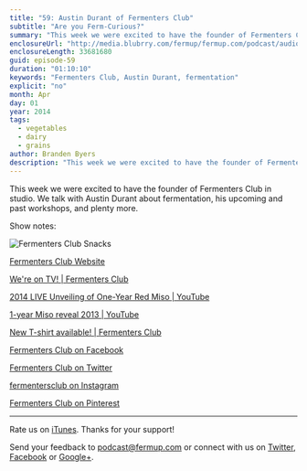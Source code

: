 ```yaml
---
title: "59: Austin Durant of Fermenters Club"
subtitle: "Are you Ferm-Curious?"
summary: "This week we were excited to have the founder of Fermenters Club in studio. We talk with Austin Durant about fermentation, his upcoming and past workshops, and plenty more."
enclosureUrl: "http://media.blubrry.com/fermup/fermup.com/podcast/audio/fermup-59.mp3"
enclosureLength: 33681680
guid: episode-59
duration: "01:10:10"
keywords: "Fermenters Club, Austin Durant, fermentation"
explicit: "no"
month: Apr
day: 01
year: 2014
tags:
  - vegetables
  - dairy
  - grains
author: Branden Byers
description: "This week we were excited to have the founder of Fermenters Club in studio. We talk with Austin Durant about fermentation, his upcoming and past workshops, and plenty more."
---
```

This week we were excited to have the founder of Fermenters Club in studio. We talk with Austin Durant about fermentation, his upcoming and past workshops, and plenty more.

Show notes:

![Fermenters Club Snacks](/images/episode-59-fermenters-club-austin-durant.jpg "FermUp 59: Austin Durant of Fermenters Club")

[Fermenters Club Website](http://www.fermentersclub.com/)

[We're on TV! | Fermenters Club](http://www.fermentersclub.com/savorsandiego2014/)

[2014 LIVE Unveiling of One-Year Red Miso | YouTube](https://www.youtube.com/watch?v=PwxuZxenMQ8)

[1-year Miso reveal 2013 | YouTube](https://www.youtube.com/watch?v=sDkB_OK6Umg)

[New T-shirt available! | Fermenters Club](http://www.fermentersclub.com/t-shirt-available/)

[Fermenters Club on Facebook](https://www.facebook.com/fermenters)

[Fermenters Club on Twitter](https://twitter.com/fermentersclub)

[fermentersclub on Instagram](http://instagram.com/fermentersclub)

[Fermenters Club on Pinterest](http://www.pinterest.com/fermentersclub/)

---

Rate us on [iTunes](http://itunes.apple.com/podcast/fermup-fermented-food-podcast/id593958494). Thanks for your support!

Send your feedback to <a href="mailto:podcast@fermup.com">podcast@fermup.com</a> or connect with us on [Twitter](https://twitter.com/fermup), [Facebook](http://www.facebook.com/fermup) or [Google+](https://google.com/+fermup).